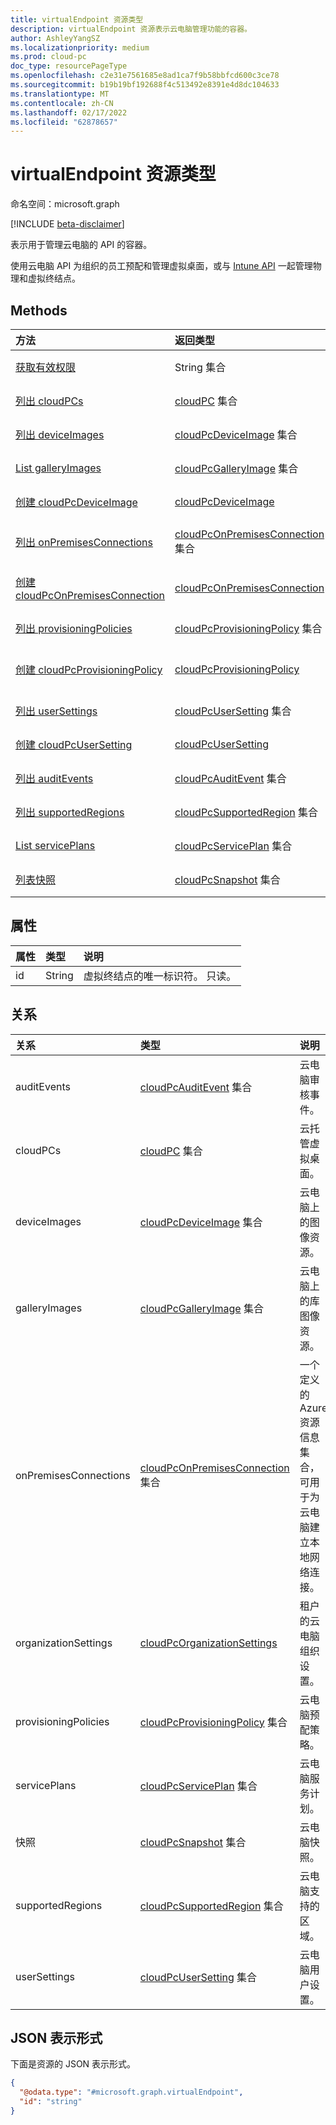 ```yaml
---
title: virtualEndpoint 资源类型
description: virtualEndpoint 资源表示云电脑管理功能的容器。
author: AshleyYangSZ
ms.localizationpriority: medium
ms.prod: cloud-pc
doc_type: resourcePageType
ms.openlocfilehash: c2e31e7561685e8ad1ca7f9b58bbfcd600c3ce78
ms.sourcegitcommit: b19b19bf192688f4c513492e8391e4d8dc104633
ms.translationtype: MT
ms.contentlocale: zh-CN
ms.lasthandoff: 02/17/2022
ms.locfileid: "62878657"
---
```

# <a name="virtualendpoint-resource-type"></a>virtualEndpoint 资源类型

命名空间：microsoft.graph

[!INCLUDE [beta-disclaimer](../../includes/beta-disclaimer.md)]

表示用于管理云电脑的 API 的容器。

使用云电脑 API 为组织的员工预配和管理虚拟桌面，或与 [Intune API](../resources/intune-graph-overview.md) 一起管理物理和虚拟终结点。

## <a name="methods"></a>Methods

|方法|返回类型|说明|
|:---|:---|:---|
|[获取有效权限](../api/virtualendpoint-geteffectivepermissions.md)|String 集合|查看当前经过身份验证的用户的有效权限。|
|[列出 cloudPCs](../api/virtualendpoint-list-cloudpcs.md)|[cloudPC](../resources/cloudpc.md) 集合|列出 [cloudPC 对象的属性和](../resources/cloudpc.md) 关系。|
|[列出 deviceImages](../api/virtualendpoint-list-deviceimages.md)|[cloudPcDeviceImage](../resources/cloudpcdeviceimage.md) 集合|列出 [cloudPcDeviceImage 对象的属性和](../resources/cloudpcdeviceimage.md) 关系。|
|[List galleryImages](../api/virtualendpoint-list-galleryimages.md)|[cloudPcGalleryImage](../resources/cloudpcgalleryimage.md) 集合|列出 [cloudPcGalleryImage 对象的属性和](../resources/cloudpcgalleryimage.md) 关系。|
|[创建 cloudPcDeviceImage](../api/virtualendpoint-post-deviceimages.md)|[cloudPcDeviceImage](../resources/cloudpcdeviceimage.md)|创建新的 [cloudPcDeviceImage](../resources/cloudpcdeviceimage.md) 对象。|
|[列出 onPremisesConnections](../api/virtualendpoint-list-onpremisesconnections.md)|[cloudPcOnPremisesConnection](../resources/cloudpconpremisesconnection.md) 集合|列出 [cloudPcOnPremisesConnection](../resources/cloudpconpremisesconnection.md) 对象的属性和关系。|
|[创建 cloudPcOnPremisesConnection](../api/virtualendpoint-post-onpremisesconnections.md)|[cloudPcOnPremisesConnection](../resources/cloudpconpremisesconnection.md)|创建新的 [cloudPcOnPremisesConnection](../resources/cloudpconpremisesconnection.md) 对象。|
|[列出 provisioningPolicies](../api/virtualendpoint-list-provisioningpolicies.md)|[cloudPcProvisioningPolicy](../resources/cloudpcprovisioningpolicy.md) 集合|列出 [cloudPcProvisioningPolicy 对象的属性和](../resources/cloudpcprovisioningpolicy.md) 关系。|
|[创建 cloudPcProvisioningPolicy](../api/virtualendpoint-post-provisioningpolicies.md)|[cloudPcProvisioningPolicy](../resources/cloudpcprovisioningpolicy.md)|创建新的 [cloudPcProvisioningPolicy](../resources/cloudpcprovisioningpolicy.md) 对象。|
|[列出 userSettings](../api/virtualendpoint-list-usersettings.md)|[cloudPcUserSetting](../resources/cloudpcusersetting.md) 集合|从 userSettings 导航属性获取 cloudPcUserSetting 资源。|
|[创建 cloudPcUserSetting](../api/virtualendpoint-post-usersettings.md)|[cloudPcUserSetting](../resources/cloudpcusersetting.md)|创建新的 cloudPcUserSetting 对象。|
|[列出 auditEvents](../api/virtualendpoint-list-auditevents.md)|[cloudPcAuditEvent](../resources/cloudpcauditevent.md) 集合|列出 [cloudPcAuditEvent 对象的属性和](../resources/cloudpcauditevent.md) 关系。|
|[列出 supportedRegions](../api/virtualendpoint-list-supportedregions.md)|[cloudPcSupportedRegion](../resources/cloudpcsupportedregion.md) 集合|列出 [cloudPcSupportedRegion](../resources/cloudpcsupportedregion.md) 对象的属性和关系。|
|[List servicePlans](../api/virtualendpoint-list-serviceplans.md)|[cloudPcServicePlan](../resources/cloudpcserviceplan.md) 集合|列出 [cloudPcServicePlan 对象的属性和](../resources/cloudpcserviceplan.md) 关系。|
|[列表快照](../api/virtualendpoint-list-snapshots.md)|[cloudPcSnapshot](../resources/cloudpcsnapshot.md) 集合|获取 [cloudPcSnapshot 对象](../resources/cloudpcsnapshot.md) 及其属性的列表。|

## <a name="properties"></a>属性

|属性|类型|说明|
|:---|:---|:---|
|id|String|虚拟终结点的唯一标识符。 只读。|

## <a name="relationships"></a>关系

|关系|类型|说明|
|:---|:---|:---|
|auditEvents|[cloudPcAuditEvent](../resources/cloudpcauditevent.md) 集合|云电脑审核事件。|
|cloudPCs|[cloudPC](../resources/cloudpc.md) 集合|云托管虚拟桌面。|
|deviceImages|[cloudPcDeviceImage](../resources/cloudpcdeviceimage.md) 集合|云电脑上的图像资源。|
|galleryImages|[cloudPcGalleryImage](../resources/cloudpcgalleryimage.md) 集合|云电脑上的库图像资源。|
|onPremisesConnections|[cloudPcOnPremisesConnection](../resources/cloudpconpremisesconnection.md) 集合|一个定义的 Azure 资源信息集合，可用于为云电脑建立本地网络连接。|
|organizationSettings|[cloudPcOrganizationSettings](../resources/cloudpcorganizationsettings.md) |租户的云电脑组织设置。 |
|provisioningPolicies|[cloudPcProvisioningPolicy](../resources/cloudpcprovisioningpolicy.md) 集合|云电脑预配策略。|
|servicePlans|[cloudPcServicePlan](../resources/cloudpcserviceplan.md) 集合|云电脑服务计划。|
|快照|[cloudPcSnapshot](../resources/cloudpcsnapshot.md) 集合|云电脑快照。|
|supportedRegions|[cloudPcSupportedRegion](../resources/cloudpcsupportedregion.md) 集合|云电脑支持的区域。|
|userSettings|[cloudPcUserSetting](../resources/cloudpcusersetting.md) 集合|云电脑用户设置。 |
## <a name="json-representation"></a>JSON 表示形式

下面是资源的 JSON 表示形式。
<!-- {
  "blockType": "resource",
  "keyProperty": "id",
  "@odata.type": "microsoft.graph.virtualEndpoint",
  "openType": false
}
-->

``` json
{
  "@odata.type": "#microsoft.graph.virtualEndpoint",
  "id": "string"
}
```
